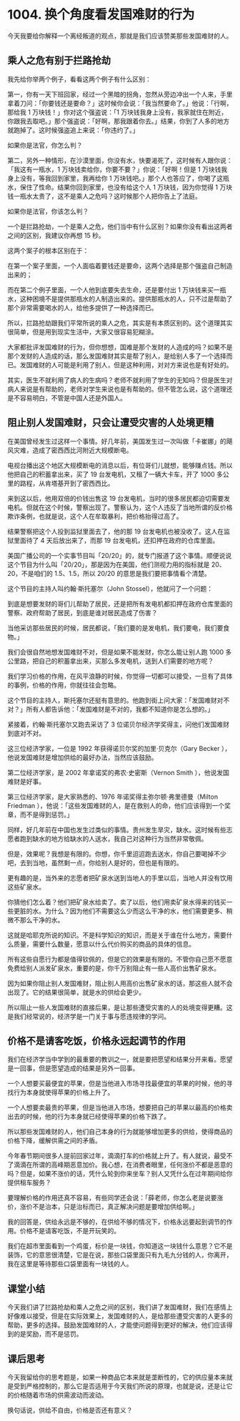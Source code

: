 # 1004. 换个角度看发国难财的行为

今天我要给你解释一个离经叛道的观点，那就是我们应该赞美那些发国难财的人。

## 乘人之危有别于拦路抢劫

我先给你举两个例子，看看这两个例子有什么区别：

第一，你有一天下班回家，经过一个黑暗的拐角，忽然从旁边冲出一个人来，手里拿着刀问：「你要钱还是要命？」这时候你会说：「我当然要命了。」他说：「行啊，那给我 1 万块钱！」你对这个强盗说：「1 万块钱我身上没有，我家就住在附近，你跟我去取吧。」那个强盗说：「好啊，那我跟着你去。」结果，你到了人多的地方就跑掉了。这时候强盗追上来说：「你违约了。」

如果你是法官，你怎么判？

第二，另外一种情形，在沙漠里面，你没有水，快要渴死了，这时候有人跟你说：「我这有一瓶水，1 万块钱卖给你，你要不要？」你说：「好啊！但是 1 万块钱我身上没有，等我回到家里，我再给你 1 万块钱吧。」那个人也答应了，你喝了这瓶水，保住了性命。结果你回到家里，也没有给这个人 1 万块钱，因为你觉得 1 万块钱一瓶水太贵了，这不是乘人之危吗？这时候那个人把你告上了法庭。

如果你是法官，你该怎么判？

一个是拦路抢劫，一个是乘人之危，他们当中有什么区别？如果你没有看出这两者之间的区别，我建议你再想 15 秒。

这两个案子的根本区别在于：

在第一个案子里面，一个人面临着要钱还是要命，这两个选择是那个强盗自己制造出来的；

而在第二个例子里面，一个人他到底要失去生命，还是要付出 1 万块钱来买一瓶水，这种困境不是提供那瓶水的人制造出来的。提供那瓶水的人，只不过是帮助了那个非常需要喝水的人，给他多提供了一种选择而已。

所以，拦路抢劫跟我们平常所说的乘人之危，其实是有本质区别的。这个道理其实很简单，但是用到现实生活中，大家又很容易犯糊涂。

大家都批评发国难财的行为，但你想想，国难是那个发财的人造成的吗？如果不是那个发财的人造成的话，那么发国难财其实是帮了别人，是给别人多了一个选择而已。发国难财的人可能是利用了别人，但是这种利用，对对方来说也是有好处的。

其实，医生不就利用了病人的生病吗？老师不就利用了学生的无知吗？但是医生对病人来说是有帮助的，老师对学生来说也是有帮助的。但不管怎么说，这个道理还是不容易明白，不管是中国人还是外国人。

## 阻止别人发国难财，只会让遭受灾害的人处境更糟

在美国曾经发生过这样一个事情。好几年前，美国发生过一次叫做「卡崔娜」的飓风灾难，造成了密西西比河附近大规模断电。

电视台播出这个地区大规模断电的消息以后，有位哥们儿就想，能够赚点钱。所以他把自己的积蓄拿出来，买了 19 台发电机，又租了一辆大卡车，开了 1000 多公里的路程，从肯塔基开到了密西西比。

来到这以后，他用双倍的价钱出售这 19 台发电机，当时的很多居民都迫切需要发电机。但就在这个时候，警察出现了。警察认为，这个人违反了当地所谓的反价格欺诈条例，也就是说，这个人在牟取暴利，把价格抬得过高了。

结果警察把这个人投到监狱里面去了，他的那 19 台发电机也被没收了。这人在监狱里面待了 4 天后放出来了，而那 19 台发电机，还扣押在政府的仓库里面。

美国广播公司的一个实事节目叫「20/20」的，就专门报道了这个事情。顺便说说这个节目为什么叫「20/20」，那是因为在美国，他们测视力用的指标就是 20、20，不是咱们的 1.5、1.5，所以 20/20 的意思是我们要把事情看个清楚。

这个节目的主持人叫约翰·斯托塞尔（John Stossel），他就问了一个问题：

到底是想要发财的哥们儿帮助了居民，还是把所有发电机都扣押在政府仓库里面的警察、政府帮助了居民，到底是谁对居民造成了伤害？

当他采访那些居民的时候，居民都说，「我们要的是发电机，我们要电，我们要食物。」

我们会很自然地想发国难财不对，但是如果不能发财，你怎么能让别人跑 1000 多公里路，把自己的积蓄拿出来，买那么多发电机，送到人们需要的地方呢？

我们学习价格的作用，在风平浪静的时候，你觉得一切都可以接受，一旦有了具体的事例，价格的作用，你就往往会忽略。

这个节目的主持人，斯托塞尔还挺有意思的。他跑到街上问大家：「发国难财对不对？」所有人都告诉他：「发国难财是不对的，我都不知道你是怎么想的。」

紧接着，约翰·斯托塞尔又跑去采访了 3 位诺贝尔经济学奖得主，问他们发国难财到底对不对。

这三位经济学家，一位是 1992 年获得诺贝尔奖的加里·贝克尔（Gary Becker ），他说发国难财是增加供给的最好办法，当然应该鼓励。

第二位经济学家，是 2002 年拿诺奖的弗农·史密斯（Vernon Smith ），他说发国难财是好事。

第三位经济学家，是大家熟悉的、1976 年诺奖得主弥尔顿·弗里德曼（Milton Friedman ），他说：「这些发国难财的人，是在救别人的命，他们应该得到一个奖章，而不是得到惩罚。」

同样，好几年前在中国也发生过类似的事情。贵州发生旱灾，缺水。这时候有些志愿者跑到缺水的地方给缺水的人送水，我自己对这种行为当然非常敬佩。

但是，效果呢？我想是有限的。你想，你千里迢迢跑去送水，你自己要喝掉不少吧，去到当地，虽然剩一点，你给别人是好的，但也是有限的。

更有趣的是，当外来的志愿者把矿泉水送到当地人的手里以后，当地人并没有饮用这些矿泉水。

你猜他们怎么着？他们把矿泉水给卖了。卖了以后，他们用卖矿泉水得来的钱买一些更脏的水。为什么？因为他们不需要这么少而这么干净的水，他们需要更多、稍微不那么干净的水。

这就是哈耶克所说的知识。不是科学知识的知识，而是关于谁在什么地方，需要什么质量，需要什么数量，愿意以什么代价购买的商品的具体的信息。

所有这些自愿行为都是值得钦佩的，但是它的效果是有限的。不管你自己愿不愿意免费给别人派发矿泉水，重要的是，你千万别阻止有一些人高价出售矿泉水。

因为如果你阻止别人发国难财，阻止别人用高价出售矿泉水的话，那这些人就不会出现了。它的结果很简单，就是水的供给会更少。

所以阻止一些人发国难财的直接后果，是让那些遭受灾害的人的处境变得更糟。这是我们经常说的，经济学是一门关于事与愿违规律的学问。

## 价格不是请客吃饭，价格永远起调节的作用

我们在经济学当中学到的最重要的教训之一，就是要把愿望和结果分开来看。愿望是一回事，但是愿望造成的结果是另外一回事。

一个人想要买最便宜的苹果，但是当他进入市场寻找最便宜的苹果的时候，他的寻找行为本身就使得苹果的价格上升了。

一个人想要卖最贵的苹果，但是当他进入市场，想要把自己的苹果以最高的价格卖出去的时候，他的行为本身就已经使得苹果的价格下跌了。

所以那些发国难财的人，他们自己本身的行为就能够增加更多的供给，使得商品的价格下降，缓解供需之间的矛盾。

今年春节期间很多人提前回家过年，滴滴打车的价格就上升了。有人就说，最受不了滴滴在所谓的高峰期恶意加价。我心想，在消费者眼里，任何涨价不都是恶意的吗？但是，如果不涨价的话，凭什么轮到你来坐车？别人又凭什么在过年期间给你提供租车服务？

要理解价格的作用还真不容易，有些同学还会说：「薛老师，你怎么老是说要涨价，涨价不是治本，只是治标而已，真正解决问题是要增加供给啊。」

我的回答是，供给永远是不够的，在供给不够的情况下，价格永远要起到调节的作用。价格不是请客吃饭，不是开玩笑的。

我们在超市里面看到一个鸡蛋，标价是一块钱，你知道这一块钱什么意思？它不是装饰，它的意思很清楚，它是在说，那些口袋里面只有九毛九分钱的人，你离开，我在这里是等待那些口袋里面有一块钱的人。

## 课堂小结

今天我们讲了拦路抢劫和乘人之危之间的区别，我们讲了发国难财，我们在感情上好像难以接受，但是在实际效果上，发国难财的人，是给那些遭受灾害的人更多的帮助，更多的选择。鼓励发国难财的人，才能使问题得到更好的解决，他们应该得到的是奖励，而不是惩罚。

## 课后思考

今天我留给你的思考题是，如果一种商品它本来就是垄断性的，它的供应量本来就是受到严格控制的，那么它是否适用于今天我们所说的原理，也就是说，还是让它的价格随着市场的供需波动而波动。

换句话说，供给不自由，价格是否还有意义？

